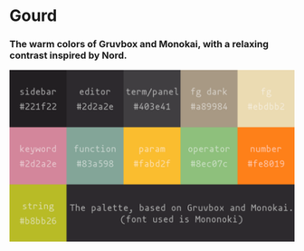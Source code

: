 # Gourd
### The warm colors of Gruvbox and Monokai, with a relaxing contrast inspired by Nord.

![An image showing the color palette of Gourd](images/gourd.png)
